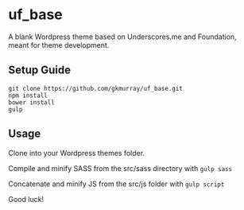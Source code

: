 uf_base
===

A blank Wordpress theme based on Underscores.me and Foundation, meant for theme development.

Setup Guide
---------------

```
git clone https://github.com/gkmurray/uf_base.git
npm install
bower install
gulp
```

Usage
---------------
Clone into your Wordpress themes folder.

Compile and minify SASS from the src/sass directory with `gulp sass`

Concatenate and minify JS from the src/js folder with `gulp script` 

Good luck!
